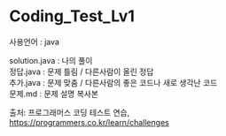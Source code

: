 # Coding_Test_Lv1
사용언어 : java

solution.java : 나의 풀이<br>
정답.java : 문제 틀림 / 다른사람이 올린 정답<br>
추가.java : 문제 맞춤 / 다른사람의 좋은 코드나 새로 생각난 코드<br>
문제.md : 문제 설명 복사본

출처: 프로그래머스 코딩 테스트 연습, https://programmers.co.kr/learn/challenges

